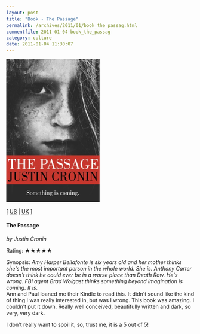 ```yaml
---
layout: post
title: "Book - The Passage"
permalink: /archives/2011/01/book_the_passag.html
commentfile: 2011-01-04-book_the_passag
category: culture
date: 2011-01-04 11:30:07
---
```


<img class="photo right" src="/assets/images/0752883305.jpg" width="250" alt="The Passage cover" />

\[ [US](http://www.amazon.com/o/asin/0752883305) | [UK](http://www.amazon.co.uk/o/asin/0752883305) \]

#### The Passage

<em>by Justin Cronin</em>

Rating: ★★★★★

<div class="book_synopsis" markdown="1">
Synopsis: <em>Amy Harper Bellafonte is six years old and her mother thinks she's the most important person in the whole world. She is. Anthony Carter doesn't think he could ever be in a worse place than Death Row. He's wrong. FBI agent Brad Wolgast thinks something beyond imagination is coming. It is.</em>

</div>
Ann and Paul loaned me their Kindle to read this. It didn't sound like the kind of thing I was really interested in, but was I wrong. This book was amazing. I couldn't put it down. Really well conceived, beautifully written and dark, so very, very dark.

I don't really want to spoil it, so, trust me, it is a 5 out of 5!
